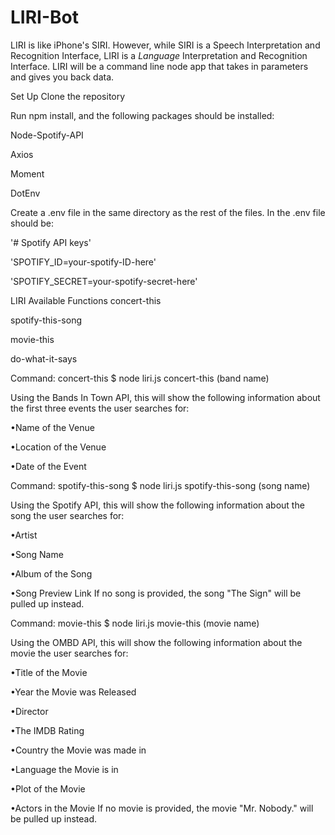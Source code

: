 # LIRI-Bot
LIRI is like iPhone's SIRI. However, while SIRI is a Speech Interpretation and Recognition Interface,  LIRI is a _Language_ Interpretation and Recognition Interface. LIRI will be a command line node app that takes in parameters and gives you back data.

Set Up
Clone the repository

Run npm install, and the following packages should be installed:

Node-Spotify-API

Axios

Moment

DotEnv

Create a .env file in the same directory as the rest of the files. In the .env file should be:

'# Spotify API keys'

'SPOTIFY_ID=your-spotify-ID-here'

'SPOTIFY_SECRET=your-spotify-secret-here'

LIRI Available Functions
concert-this

spotify-this-song

movie-this

do-what-it-says

Command: concert-this
$ node liri.js concert-this (band name)

Using the Bands In Town API, this will show the following information about the first three events the user searches for:

•Name of the Venue

•Location of the Venue

•Date of the Event

Command: spotify-this-song
$ node liri.js spotify-this-song (song name)

Using the Spotify API, this will show the following information about the song the user searches for:

•Artist

•Song Name

•Album of the Song

•Song Preview Link
If no song is provided, the song "The Sign" will be pulled up instead.

Command: movie-this
$ node liri.js movie-this (movie name)

Using the OMBD API, this will show the following information about the movie the user searches for:

•Title of the Movie

•Year the Movie was Released

•Director

•The IMDB Rating

•Country the Movie was made in

•Language the Movie is in

•Plot of the Movie

•Actors in the Movie
If no movie is provided, the movie "Mr. Nobody." will be pulled up instead.
